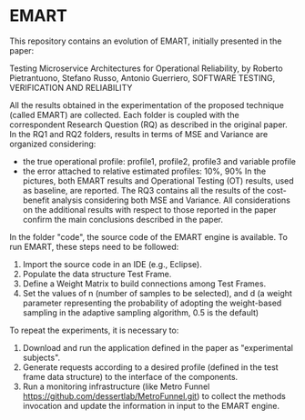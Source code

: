 # EMART

This repository contains an evolution of EMART, initially presented in the paper:

Testing Microservice Architectures for Operational Reliability, by Roberto Pietrantuono, Stefano Russo, Antonio Guerriero, SOFTWARE TESTING, VERIFICATION AND RELIABILITY

All the results obtained in the experimentation of the proposed technique (called EMART) are collected. Each folder is coupled with the correspondent Research Question (RQ) as described in the original paper. In the RQ1 and RQ2 folders, results in terms of MSE and Variance are organized considering:

- the true operational profile: profile1, profile2, profile3 and variable profile
- the error attached to relative estimated profiles: 10%, 90%
In the pictures, both EMART results and Operational Testing (OT) results, used as baseline, are reported. The RQ3 contains all the results of the cost-benefit analysis considering both MSE and Variance. All considerations on the additional results with respect to those reported in the paper confirm the main conclusions described in the paper.

In the folder "code", the source code of the EMART engine is available. To run EMART, these steps need to be followed:

1. Import the source code in an IDE (e.g., Eclipse).
2. Populate the data structure Test Frame.
3. Define a Weight Matrix to build connections among Test Frames.
4. Set the values of n (number of samples to be selected), and d (a weight parameter representing the probability of adopting the weight-based sampling in the adaptive sampling algorithm, 0.5 is the default)

To repeat the experiments, it is necessary to:

1. Download and run the application defined in the paper as "experimental subjects".
2. Generate requests according to a desired profile (defined in the test frame data structure) to the interface of the components.
3. Run a monitoring infrastructure (like Metro Funnel https://github.com/dessertlab/MetroFunnel.git) to collect the methods invocation and update the information in input to the EMART engine.
